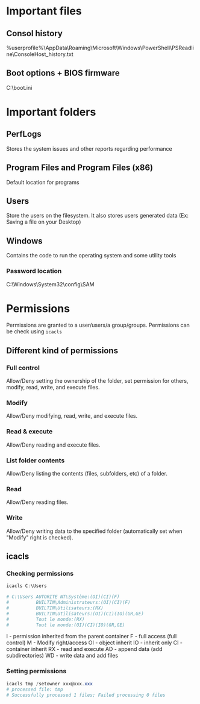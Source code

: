 # Important files
## Consol history
%userprofile%\AppData\Roaming\Microsoft\Windows\PowerShell\PSReadline\ConsoleHost_history.txt

## Boot options + BIOS firmware
C:\boot.ini

# Important folders
## PerfLogs
Stores the system issues and other reports regarding performance

## Program Files and Program Files (x86)
Default location for programs

## Users
Store the users on the filesystem. It also stores users generated data (Ex: Saving a file on your Desktop)

## Windows
Contains the code to run the operating system and some utility tools

### Password location
C:\Windows\System32\config\SAM

# Permissions
Permissions are granted to a user/users/a group/groups.
Permissions can be check using `icacls`

## Different kind of permissions
### Full control
Allow/Deny setting the ownership of the folder, set permission for others, modify, read, write, and execute files.

### Modify
Allow/Deny modifying, read, write, and execute files.

### Read & execute
Allow/Deny reading and execute files.

### List folder contents
Allow/Deny listing the contents (files, subfolders, etc) of a folder.

### Read
Allow/Deny reading files.

### Write
Allow/Deny writing data to the specified folder (automatically set when "Modify" right is checked).

## icacls
### Checking permissions
```PowerShell
icacls C:\Users

# C:\Users AUTORITE NT\Système:(OI)(CI)(F)
#          BUILTIN\Administrateurs:(OI)(CI)(F)
#          BUILTIN\Utilisateurs:(RX)
#          BUILTIN\Utilisateurs:(OI)(CI)(IO)(GR,GE)
#          Tout le monde:(RX)
#          Tout le monde:(OI)(CI)(IO)(GR,GE)
```

I - permission inherited from the parent container
F - full access (full control)
M - Modify right/access
OI - object inherit
IO - inherit only
CI - container inherit
RX - read and execute
AD - append data (add subdirectories)
WD - write data and add files

### Setting permissions
```PowerShell
icacls tmp /setowner xxx@xxx.xxx
# processed file: tmp
# Successfully processed 1 files; Failed processing 0 files
```
